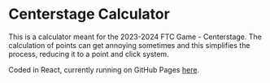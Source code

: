 # Centerstage Calculator

This is a calculator meant for the 2023-2024 FTC Game - Centerstage.
The calculation of points can get annoying sometimes and this simplifies the process, reducing it to a point and click system.

Coded in React, currently running on GitHub Pages [here](https://trbf.github.io/centerstage-calculator/).
